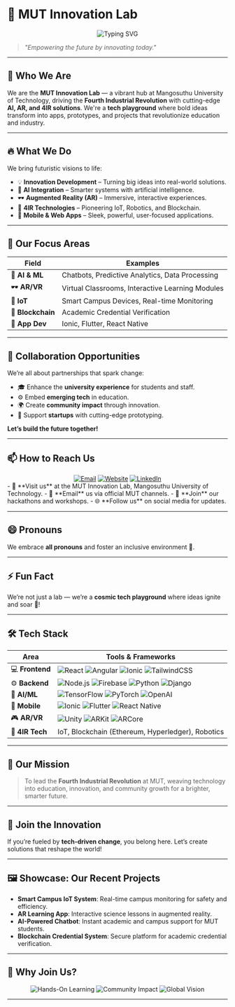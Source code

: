 # 🚀 MUT Innovation Lab
<div align="center">
  <img src="https://readme-typing-svg.herokuapp.com?font=Fira+Code&size=28&duration=3000&pause=1000&color=00D9FF&center=true&vCenter=true&width=600&lines=AI+Revolution;AR+Experiences;4IR+Innovations;Tech+Playground;Future+Shapers" alt="Typing SVG" />
</div>

> *"Empowering the future by innovating today."*



---

## 👋 Who We Are
We are the **MUT Innovation Lab** — a vibrant hub at Mangosuthu University of Technology, driving the **Fourth Industrial Revolution** with cutting-edge **AI, AR, and 4IR solutions**. We're a **tech playground** where bold ideas transform into apps, prototypes, and projects that revolutionize education and industry.

---

## 🔥 What We Do
We bring futuristic visions to life:
- 💡 **Innovation Development** – Turning big ideas into real-world solutions.
- 🤖 **AI Integration** – Smarter systems with artificial intelligence.
- 🕶️ **Augmented Reality (AR)** – Immersive, interactive experiences.
- 📡 **4IR Technologies** – Pioneering IoT, Robotics, and Blockchain.
- 📱 **Mobile & Web Apps** – Sleek, powerful, user-focused applications.

---

## 🌱 Our Focus Areas
| Field                | Examples                                      |
|----------------------|-----------------------------------------------|
| 🧠 **AI & ML**       | Chatbots, Predictive Analytics, Data Processing |
| 🕶️ **AR/VR**        | Virtual Classrooms, Interactive Learning Modules |
| 📡 **IoT**           | Smart Campus Devices, Real-time Monitoring    |
| 🔗 **Blockchain**    | Academic Credential Verification             |
| 📱 **App Dev**       | Ionic, Flutter, React Native                  |

---

## 💞️ Collaboration Opportunities
We’re all about partnerships that spark change:
- 🎓 Enhance the **university experience** for students and staff.
- ⚙️ Embed **emerging tech** in education.
- 🌍 Create **community impact** through innovation.
- 🚀 Support **startups** with cutting-edge prototyping.

**Let’s build the future together!**

---

## 📫 How to Reach Us
<div align="center">
  <a href="mailto:mutinnovationlab@gmail.com"><img src="https://img.shields.io/badge/Email-D14836?style=for-the-badge&logo=gmail&logoColor=white" alt="Email"></a>
  <a href="[https://mutinnovationlab.web.app/]"><img src="https://img.shields.io/badge/Website-FF5722?style=for-the-badge&logo=google-chrome&logoColor=white" alt="Website"></a>
  <a href="https://www.linkedin.com/school/mangosuthu-university-of-technology/"><img src="https://img.shields.io/badge/LinkedIn-0077B5?style=for-the-badge&logo=linkedin&logoColor=white" alt="LinkedIn"></a>
</div>
- 📍 **Visit us** at the MUT Innovation Lab, Mangosuthu University of Technology.
- 📧 **Email** us via official MUT channels.
- 🤝 **Join** our hackathons and workshops.
- 🌐 **Follow us** on social media for updates.

---

## 😄 Pronouns
We embrace **all pronouns** and foster an inclusive environment 🌈.

---

## ⚡ Fun Fact
We’re not just a lab — we’re a **cosmic tech playground** where ideas ignite and soar 🚀!

---

## 🛠 Tech Stack
| Area                | Tools & Frameworks                     |
|---------------------|----------------------------------------|
| 💻 **Frontend**     | ![React](https://img.shields.io/badge/React-61DAFB?style=flat-square&logo=react&logoColor=black) ![Angular](https://img.shields.io/badge/Angular-DD0031?style=flat-square&logo=angular&logoColor=white) ![Ionic](https://img.shields.io/badge/Ionic-3880FF?style=flat-square&logo=ionic&logoColor=white) ![TailwindCSS](https://img.shields.io/badge/TailwindCSS-38B2AC?style=flat-square&logo=tailwind-css&logoColor=white) |
| ⚙️ **Backend**      | ![Node.js](https://img.shields.io/badge/Node.js-43853D?style=flat-square&logo=node.js&logoColor=white) ![Firebase](https://img.shields.io/badge/Firebase-039BE5?style=flat-square&logo=firebase&logoColor=white) ![Python](https://img.shields.io/badge/Python-3776AB?style=flat-square&logo=python&logoColor=white) ![Django](https://img.shields.io/badge/Django-092E20?style=flat-square&logo=django&logoColor=white) |
| 🧠 **AI/ML**        | ![TensorFlow](https://img.shields.io/badge/TensorFlow-FF6F00?style=flat-square&logo=tensorflow&logoColor=white) ![PyTorch](https://img.shields.io/badge/PyTorch-EE4C2C?style=flat-square&logo=pytorch&logoColor=white) ![OpenAI](https://img.shields.io/badge/OpenAI-412991?style=flat-square&logo=openai&logoColor=white) |
| 📱 **Mobile**       | ![Ionic](https://img.shields.io/badge/Ionic-3880FF?style=flat-square&logo=ionic&logoColor=white) ![Flutter](https://img.shields.io/badge/Flutter-02569B?style=flat-square&logo=flutter&logoColor=white) ![React Native](https://img.shields.io/badge/React_Native-20232A?style=flat-square&logo=react&logoColor=61DAFB) |
| 🎮 **AR/VR**        | ![Unity](https://img.shields.io/badge/Unity-000000?style=flat-square&logo=unity&logoColor=white) ![ARKit](https://img.shields.io/badge/ARKit-000000?style=flat-square&logo=apple&logoColor=white) ![ARCore](https://img.shields.io/badge/ARCore-4285F4?style=flat-square&logo=google&logoColor=white) |
| 🔗 **4IR Tech**     | IoT, Blockchain (Ethereum, Hyperledger), Robotics |

---

## 🎯 Our Mission
> To lead the **Fourth Industrial Revolution** at MUT, weaving technology into education, innovation, and community growth for a brighter, smarter future.

---

## 🌌 Join the Innovation
If you’re fueled by **tech-driven change**, you belong here. Let’s create solutions that reshape the world!

---

## 🖼️ Showcase: Our Recent Projects
- **Smart Campus IoT System**: Real-time campus monitoring for safety and efficiency.
- **AR Learning App**: Interactive science lessons in augmented reality.
- **AI-Powered Chatbot**: Instant academic and campus support for MUT students.
- **Blockchain Credential System**: Secure platform for academic credential verification.

---

## 🌟 Why Join Us?
<div align="center">
  <img src="https://img.shields.io/badge/Hands--On%20Learning-00D9FF?style=for-the-badge&logo=code" alt="Hands-On Learning">
  <img src="https://img.shields.io/badge/Community%20Impact-FF00FF?style=for-the-badge&logo=heart" alt="Community Impact">
  <img src="https://img.shields.io/badge/Global%20Vision-00FF88?style=for-the-badge&logo=rocket" alt="Global Vision">
</div>

---
